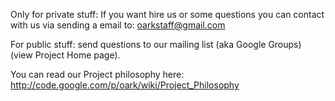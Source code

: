 Only for private stuff: If you want hire us or some questions you can contact with us via sending a email to: oarkstaff@gmail.com

For public stuff: send questions to our mailing list (aka Google Groups) (view Project Home page).

You can read our Project philosophy here: http://code.google.com/p/oark/wiki/Project_Philosophy